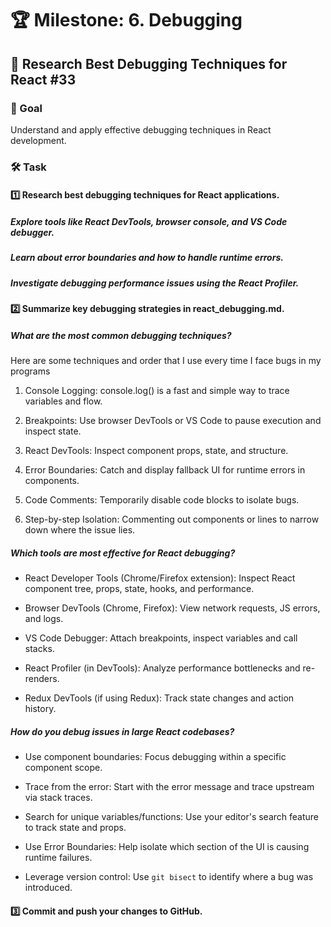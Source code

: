 # 🏆 Milestone: 6. Debugging

## 📌 Research Best Debugging Techniques for React #33

### 🎯 Goal

Understand and apply effective debugging techniques in React development.

### 🛠️ Task

#### 1️⃣ Research best debugging techniques for React applications.

##### Explore tools like React DevTools, browser console, and VS Code debugger.

##### Learn about error boundaries and how to handle runtime errors.

##### Investigate debugging performance issues using the React Profiler.

#### 2️⃣ Summarize key debugging strategies in react_debugging.md.

##### What are the most common debugging techniques?

Here are some techniques and order that I use every time I face bugs in my programs

1. Console Logging: console.log() is a fast and simple way to trace variables and flow.

2. Breakpoints: Use browser DevTools or VS Code to pause execution and inspect state.

3. React DevTools: Inspect component props, state, and structure.

4. Error Boundaries: Catch and display fallback UI for runtime errors in components.

5. Code Comments: Temporarily disable code blocks to isolate bugs.

6. Step-by-step Isolation: Commenting out components or lines to narrow down where the issue lies.

##### Which tools are most effective for React debugging?

- React Developer Tools (Chrome/Firefox extension): Inspect React component tree, props, state, hooks, and performance.

- Browser DevTools (Chrome, Firefox): View network requests, JS errors, and logs.

- VS Code Debugger: Attach breakpoints, inspect variables and call stacks.

- React Profiler (in DevTools): Analyze performance bottlenecks and re-renders.

- Redux DevTools (if using Redux): Track state changes and action history.

##### How do you debug issues in large React codebases?

- Use component boundaries: Focus debugging within a specific component scope.

- Trace from the error: Start with the error message and trace upstream via stack traces.

- Search for unique variables/functions: Use your editor's search feature to track state and props.

- Use Error Boundaries: Help isolate which section of the UI is causing runtime failures.

- Leverage version control: Use `git bisect` to identify where a bug was introduced.

#### 3️⃣ Commit and push your changes to GitHub.

